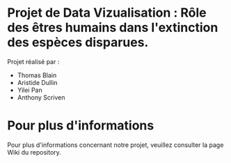 # Projet de Data Vizualisation : Rôle des êtres humains dans l'extinction des espèces disparues.

Projet réalisé par :
- Thomas Blain
- Aristide Dullin
- Yilei Pan
- Anthony Scriven

# Pour plus d'informations

Pour plus d'informations concernant notre projet, veuillez consulter la page Wiki du repository.